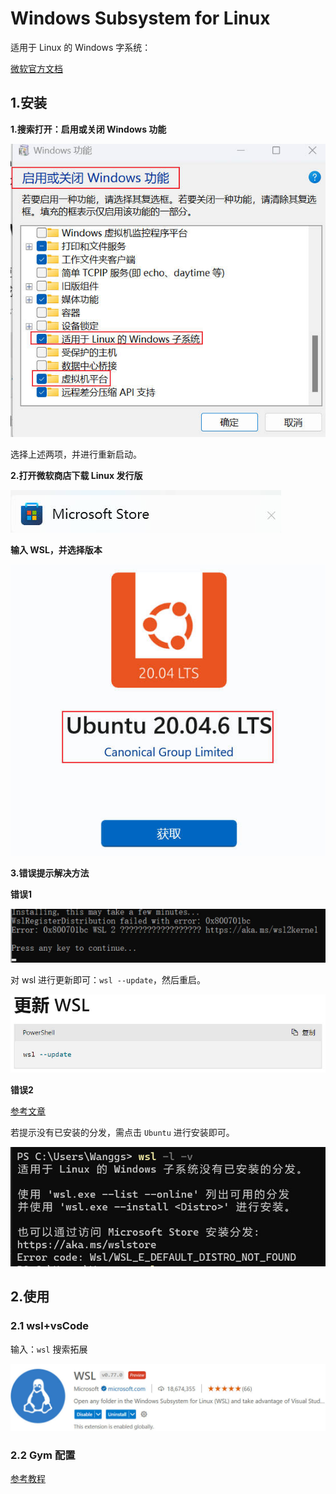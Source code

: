 # Windows Subsystem for Linux

适用于 Linux 的 Windows 字系统：

[微软官方文档](https://learn.microsoft.com/zh-cn/windows/wsl/)

## 1.安装

**1.搜索打开：启用或关闭 Windows 功能**

![](img/01.jpg)

选择上述两项，并进行重新启动。

**2.打开微软商店下载 Linux 发行版**

![](img/02.jpg)

**输入 WSL，并选择版本**

![](img/03.jpg)

**3.错误提示解决方法**

**错误1**

![](img/04.jpg)

对 wsl 进行更新即可：`wsl --update`，然后重启。

![](img/05.jpg)

**错误2**

[参考文章](https://zhuanlan.zhihu.com/p/612154391)

若提示没有已安装的分发，需点击 `Ubuntu` 进行安装即可。

![](img/06.jpg)

## 2.使用

### 2.1 wsl+vsCode

输入：`wsl` 搜索拓展

![](img/07.jpg)

### 2.2 Gym 配置

[参考教程](https://cloud.tencent.com/developer/article/1835263)























